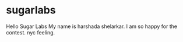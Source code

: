 # sugarlabs
Hello Sugar Labs
My name is harshada shelarkar. I am so happy for the contest. nyc feeling.
